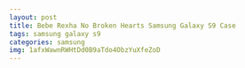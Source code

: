 ```yaml
---
layout: post
title: Bebe Rexha No Broken Hearts Samsung Galaxy S9 Case
tags: samsung galaxy s9
categories: samsung
img: 1afxWawnRWHtDd0B9aTdo4ObzYuXfeZoD
---
```

